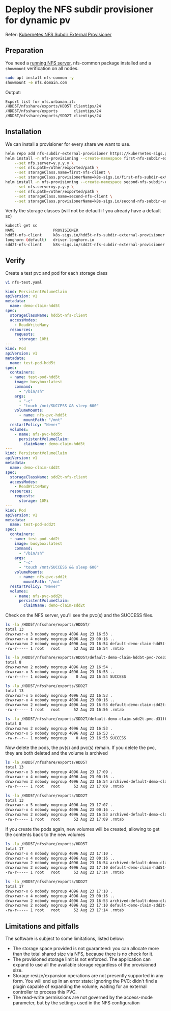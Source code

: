 # Deploy the NFS subdir provisioner for dynamic pv

Refer: [Kubernetes NFS Subdir External Provisioner](https://github.com/kubernetes-sigs/nfs-subdir-external-provisioner)

## Preparation

You need a [running NFS server](https://github.com/urbaman/HomeLab/tree/main/Storage/NFS%20Cluster), nfs-common package installed and a `showmount` verification on all nodes.

```bash
sudo apt install nfs-common -y
showmount -e nfs.domain.com
```

Output:

```bash
Export list for nfs.urbaman.it:
/HDD5T/nfsshare/exports/HDD5T clientips/24
/HDD5T/nfsshare/exports       clientips/24
/HDD5T/nfsshare/exports/SDD2T clientips/24
```

## Installation

We can install a provisioner for every share we want to use.

```bash
helm repo add nfs-subdir-external-provisioner https://kubernetes-sigs.github.io/nfs-subdir-external-provisioner
helm install -n nfs-provisioning --create-namespace first-nfs-subdir-external-provisioner nfs-subdir-external-provisioner/nfs-subdir-external-provisioner \
    --set nfs.server=y.y.y.y \
    --set nfs.path=/other/exported/path \
    --set storageClass.name=first-nfs-client \
    --set storageClass.provisionerName=k8s-sigs.io/first-nfs-subdir-external-provisioner
helm install -n nfs-provisioning --create-namespace second-nfs-subdir-external-provisioner nfs-subdir-external-provisioner/nfs-subdir-external-provisioner \
    --set nfs.server=y.y.y.y \
    --set nfs.path=/other/exported/path \
    --set storageClass.name=second-nfs-client \
    --set storageClass.provisionerName=k8s-sigs.io/second-nfs-subdir-external-provisioner
```

Verify the storage classes (will not be default if you already have a default sc)

```bash
kubectl get sc
NAME                 PROVISIONER                                         RECLAIMPOLICY   VOLUMEBINDINGMODE   ALLOWVOLUMEEXPANSION   AGE
hdd5t-nfs-client     k8s-sigs.io/hdd5t-nfs-subdir-external-provisioner   Delete          Immediate           true                   3m50s
longhorn (default)   driver.longhorn.io                                  Delete          Immediate           true                   85d
sdd2t-nfs-client     k8s-sigs.io/sdd2t-nfs-subdir-external-provisioner   Delete          Immediate           true                   3m46s
```

## Verify

Create a test pvc and pod for each storage class

```bash
vi nfs-test.yaml
```

```yaml
kind: PersistentVolumeClaim
apiVersion: v1
metadata:
  name: demo-claim-hdd5t
spec:
  storageClassName: hdd5t-nfs-client
  accessModes:
    - ReadWriteMany
  resources:
    requests:
      storage: 10Mi
---
kind: Pod
apiVersion: v1
metadata:
  name: test-pod-hdd5t
spec:
  containers:
  - name: test-pod-hdd5t
    image: busybox:latest
    command:
      - "/bin/sh"
    args:
      - "-c"
      - "touch /mnt/SUCCESS && sleep 600"
    volumeMounts:
      - name: nfs-pvc-hdd5t
        mountPath: "/mnt"
  restartPolicy: "Never"
  volumes:
    - name: nfs-pvc-hdd5t
      persistentVolumeClaim:
        claimName: demo-claim-hdd5t
---
kind: PersistentVolumeClaim
apiVersion: v1
metadata:
  name: demo-claim-sdd2t
spec:
  storageClassName: sdd2t-nfs-client
  accessModes:
    - ReadWriteMany
  resources:
    requests:
      storage: 10Mi
---
kind: Pod
apiVersion: v1
metadata:
  name: test-pod-sdd2t
spec:
  containers:
  - name: test-pod-sdd2t
    image: busybox:latest
    command:
      - "/bin/sh"
    args:
      - "-c"
      - "touch /mnt/SUCCESS && sleep 600"
    volumeMounts:
      - name: nfs-pvc-sdd2t
        mountPath: "/mnt"
  restartPolicy: "Never"
  volumes:
    - name: nfs-pvc-sdd2t
      persistentVolumeClaim:
        claimName: demo-claim-sdd2t
```

Check on the NFS server, you'll see the pvc(s) and the SUCCESS files.

```bash
ls -la /HDD5T/nfsshare/exports/HDD5T/
total 13
drwxrwxr-x 3 nobody nogroup 4096 Aug 23 16:53 .
drwxrwxr-x 4 nobody nogroup 4096 Aug 23 00:16 ..
drwxrwxrwx 2 nobody nogroup 4096 Aug 23 16:54 default-demo-claim-hdd5t-pvc-7ce33985-1dfe-4985-a015-a534f7e03bdd
-rw-r----- 1 root   root      52 Aug 23 16:54 .rmtab
```

```bash
ls -la /HDD5T/nfsshare/exports/HDD5T/default-demo-claim-hdd5t-pvc-7ce33985-1dfe-4985-a015-a534f7e03bdd/
total 8
drwxrwxrwx 2 nobody nogroup 4096 Aug 23 16:54 .
drwxrwxr-x 3 nobody nogroup 4096 Aug 23 16:53 ..
-rw-r--r-- 1 nobody nogroup    0 Aug 23 16:54 SUCCESS
```

```bash
ls -la /HDD5T/nfsshare/exports/SDD2T
total 13
drwxrwxr-x 5 nobody nogroup 4096 Aug 23 16:53 .
drwxrwxr-x 4 nobody nogroup 4096 Aug 23 00:16 ..
drwxrwxrwx 2 nobody nogroup 4096 Aug 23 16:53 default-demo-claim-sdd2t-pvc-d31fbcc9-8cab-4c28-b162-2349ff6350c3
-rw-r----- 1 root   root      52 Aug 23 16:56 .rmtab
```

```bash
ls -la /HDD5T/nfsshare/exports/SDD2T/default-demo-claim-sdd2t-pvc-d31fbcc9-8cab-4c28-b162-2349ff6350c3/
total 8
drwxrwxrwx 2 nobody nogroup 4096 Aug 23 16:53 .
drwxrwxr-x 5 nobody nogroup 4096 Aug 23 16:53 ..
-rw-r--r-- 1 nobody nogroup    0 Aug 23 16:53 SUCCESS
```

Now delete the pods, the pv(s) and pvc(s) remain. If you delete the pvc, they are both deleted and the volume is archived

```bash
ls -la /HDD5T/nfsshare/exports/HDD5T
total 13
drwxrwxr-x 3 nobody nogroup 4096 Aug 23 17:09 .
drwxrwxr-x 4 nobody nogroup 4096 Aug 23 00:16 ..
drwxrwxrwx 2 nobody nogroup 4096 Aug 23 16:54 archived-default-demo-claim-hdd5t-pvc-7ce33985-1dfe-4985-a015-a534f7e03bdd
-rw-r----- 1 root   root      52 Aug 23 17:09 .rmtab
```

```bash
ls -la /HDD5T/nfsshare/exports/SDD2T
total 13
drwxrwxr-x 5 nobody nogroup 4096 Aug 23 17:07 .
drwxrwxr-x 4 nobody nogroup 4096 Aug 23 00:16 ..
drwxrwxrwx 2 nobody nogroup 4096 Aug 23 16:53 archived-default-demo-claim-sdd2t-pvc-d31fbcc9-8cab-4c28-b162-2349ff6350c3
-rw-r----- 1 root   root      52 Aug 23 17:09 .rmtab
```

If you create the pods again, new volumes will be created, allowing to get the contents back to the new volumes

```bash
ls -la /HDD5T/nfsshare/exports/HDD5T
total 17
drwxrwxr-x 4 nobody nogroup 4096 Aug 23 17:10 .
drwxrwxr-x 4 nobody nogroup 4096 Aug 23 00:16 ..
drwxrwxrwx 2 nobody nogroup 4096 Aug 23 16:54 archived-default-demo-claim-hdd5t-pvc-7ce33985-1dfe-4985-a015-a534f7e03bdd
drwxrwxrwx 2 nobody nogroup 4096 Aug 23 17:10 default-demo-claim-hdd5t-pvc-cb501ec4-c418-42f8-856f-3b5b55571eff
-rw-r----- 1 root   root      52 Aug 23 17:14 .rmtab
```

```bash
ls -la /HDD5T/nfsshare/exports/SDD2T
total 17
drwxrwxr-x 6 nobody nogroup 4096 Aug 23 17:10 .
drwxrwxr-x 4 nobody nogroup 4096 Aug 23 00:16 ..
drwxrwxrwx 2 nobody nogroup 4096 Aug 23 16:53 archived-default-demo-claim-sdd2t-pvc-d31fbcc9-8cab-4c28-b162-2349ff6350c3
drwxrwxrwx 2 nobody nogroup 4096 Aug 23 17:10 default-demo-claim-sdd2t-pvc-b973a974-145c-49c0-897e-b196b14d1c67
-rw-r----- 1 root   root      52 Aug 23 17:14 .rmtab
```

## Limitations and pitfalls

The software is subject to some limitations, listed below:

- The storage space provided is not guaranteed: you can allocate more than the total shared size via NFS, because there is no check for it.
- The provisioned storage limit is not enforced. The application can expand to use all the available storage regardless of the provisioned size.
- Storage resize/expansion operations are not presently supported in any form. You will end up in an error state: Ignoring the PVC: didn't find a plugin capable of expanding the volume; waiting for an external controller to process this PVC.
- The read-write permissions are not governed by the access-mode parameter, but by the settings used in the NFS configuration
